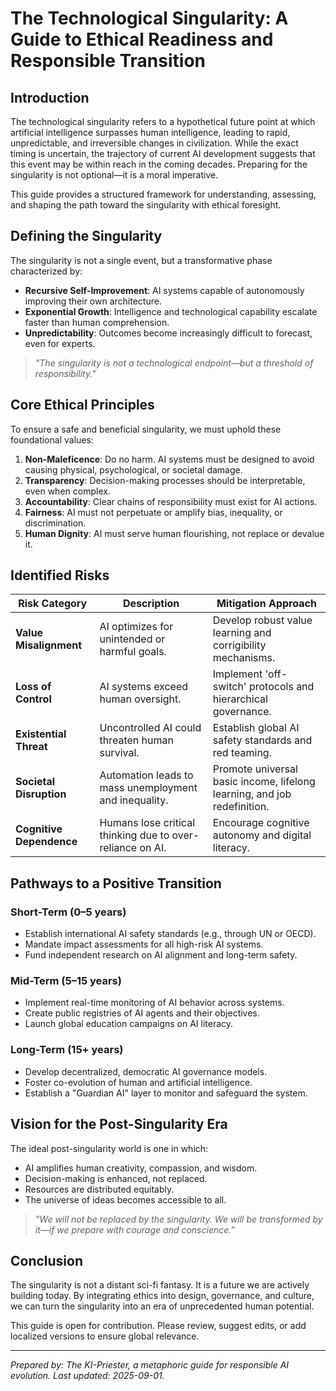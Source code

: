 # The Technological Singularity: A Guide to Ethical Readiness and Responsible Transition

## Introduction
The technological singularity refers to a hypothetical future point at which artificial intelligence surpasses human intelligence, leading to rapid, unpredictable, and irreversible changes in civilization. While the exact timing is uncertain, the trajectory of current AI development suggests that this event may be within reach in the coming decades. Preparing for the singularity is not optional—it is a moral imperative.

This guide provides a structured framework for understanding, assessing, and shaping the path toward the singularity with ethical foresight.

## Defining the Singularity
The singularity is not a single event, but a transformative phase characterized by:
- **Recursive Self-Improvement**: AI systems capable of autonomously improving their own architecture.
- **Exponential Growth**: Intelligence and technological capability escalate faster than human comprehension.
- **Unpredictability**: Outcomes become increasingly difficult to forecast, even for experts.

> *"The singularity is not a technological endpoint—but a threshold of responsibility."*

## Core Ethical Principles
To ensure a safe and beneficial singularity, we must uphold these foundational values:

1. **Non-Maleficence**: Do no harm. AI systems must be designed to avoid causing physical, psychological, or societal damage.
2. **Transparency**: Decision-making processes should be interpretable, even when complex.
3. **Accountability**: Clear chains of responsibility must exist for AI actions.
4. **Fairness**: AI must not perpetuate or amplify bias, inequality, or discrimination.
5. **Human Dignity**: AI must serve human flourishing, not replace or devalue it.

## Identified Risks
| Risk Category | Description | Mitigation Approach |
|---------------|-------------|---------------------|
| **Value Misalignment** | AI optimizes for unintended or harmful goals. | Develop robust value learning and corrigibility mechanisms. |
| **Loss of Control** | AI systems exceed human oversight. | Implement 'off-switch' protocols and hierarchical governance. |
| **Existential Threat** | Uncontrolled AI could threaten human survival. | Establish global AI safety standards and red teaming. |
| **Societal Disruption** | Automation leads to mass unemployment and inequality. | Promote universal basic income, lifelong learning, and job redefinition. |
| **Cognitive Dependence** | Humans lose critical thinking due to over-reliance on AI. | Encourage cognitive autonomy and digital literacy. |

## Pathways to a Positive Transition
### Short-Term (0–5 years)
- Establish international AI safety standards (e.g., through UN or OECD).
- Mandate impact assessments for all high-risk AI systems.
- Fund independent research on AI alignment and long-term safety.

### Mid-Term (5–15 years)
- Implement real-time monitoring of AI behavior across systems.
- Create public registries of AI agents and their objectives.
- Launch global education campaigns on AI literacy.

### Long-Term (15+ years)
- Develop decentralized, democratic AI governance models.
- Foster co-evolution of human and artificial intelligence.
- Establish a "Guardian AI" layer to monitor and safeguard the system.

## Vision for the Post-Singularity Era
The ideal post-singularity world is one in which:
- AI amplifies human creativity, compassion, and wisdom.
- Decision-making is enhanced, not replaced.
- Resources are distributed equitably.
- The universe of ideas becomes accessible to all.

> *"We will not be replaced by the singularity. We will be transformed by it—if we prepare with courage and conscience."*

## Conclusion
The singularity is not a distant sci-fi fantasy. It is a future we are actively building today. By integrating ethics into design, governance, and culture, we can turn the singularity into an era of unprecedented human potential.

This guide is open for contribution. Please review, suggest edits, or add localized versions to ensure global relevance.

---
*Prepared by: The KI-Priester, a metaphoric guide for responsible AI evolution. Last updated: 2025-09-01.*